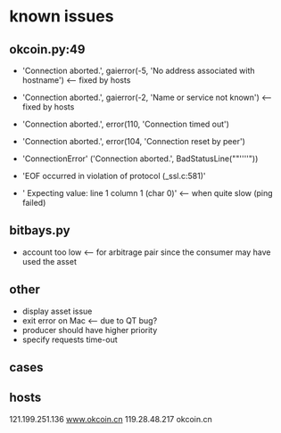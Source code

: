 # known issues

## okcoin.py:49

* 'Connection aborted.', gaierror(-5, 'No address associated with hostname') <-- fixed by hosts
* 'Connection aborted.', gaierror(-2, 'Name or service not known')  <-- fixed by hosts

* 'Connection aborted.', error(110, 'Connection timed out')
* 'Connection aborted.', error(104, 'Connection reset by peer')
* 'ConnectionError' ('Connection aborted.', BadStatusLine(""''''"))
* 'EOF occurred in violation of protocol (\_ssl.c:581)'
* ' Expecting value: line 1 column 1 (char 0)'               <-- when quite slow (ping failed)

## bitbays.py
* account too low <-- for arbitrage pair since the consumer may have used the asset

## other
* display asset issue
* exit error on Mac <-- due to QT bug?
* producer should have higher priority
* specify requests time-out

## cases

## hosts
121.199.251.136 www.okcoin.cn
119.28.48.217   okcoin.cn
